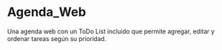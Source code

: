 # Agenda_Web
Una agenda web con un ToDo List incluido que permite agregar, editar y ordenar tareas según su prioridad.
